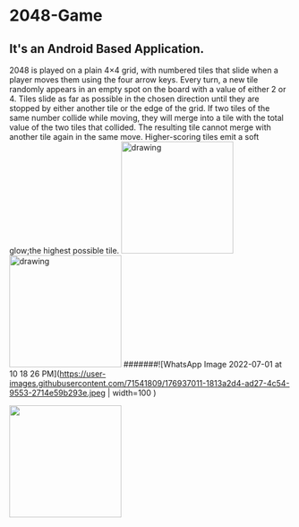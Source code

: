 # 2048-Game
## It's an Android Based Application.
2048 is played on a plain 4×4 grid, with numbered tiles that slide when a player moves them using the four arrow keys. Every turn, a new tile randomly appears in an empty spot on the board with a value of either 2 or 4. Tiles slide as far as possible in the chosen direction until they are stopped by either another tile or the edge of the grid. If two tiles of the same number collide while moving, they will merge into a tile with the total value of the two tiles that collided. The resulting tile cannot merge with another tile again in the same move. Higher-scoring tiles emit a soft glow;the highest possible tile.
<img src="[drawing.jpg](https://user-images.githubusercontent.com/71541809/176937063-fe49b82b-611c-4646-8387-1b6f749e1e89.jpeg)" alt="drawing" width="200" height="200" />
<img src="![WhatsApp Image 2022-07-01 at 10 18 26 PM](https://user-images.githubusercontent.com/71541809/176937011-1813a2d4-ad27-4c54-9553-2714e59b293e.jpeg)" alt="drawing" width="200" height="200"/>
#######![WhatsApp Image 2022-07-01 at 10 18 26 PM](https://user-images.githubusercontent.com/71541809/176937011-1813a2d4-ad27-4c54-9553-2714e59b293e.jpeg | width=100 )

<img src="[https://camo.githubusercontent.com/...](https://user-images.githubusercontent.com/71541809/176937011-1813a2d4-ad27-4c54-9553-2714e59b293e.jpeg)" data-canonical-src="https://user-images.githubusercontent.com/71541809/176937011-1813a2d4-ad27-4c54-9553-2714e59b293e.jpeg" width="200" height="200" />


